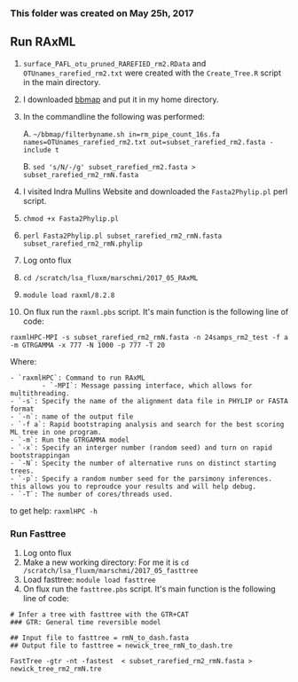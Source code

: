 ### This folder was created on May 25h, 2017 


## Run RAxML 

1. `surface_PAFL_otu_pruned_RAREFIED_rm2.RData` and `OTUnames_rarefied_rm2.txt` were created with the `Create_Tree.R` script in the main directory.  
2. I downloaded [bbmap](https://sourceforge.net/projects/bbmap/) and put it in my home directory.  
3. In the commandline the following was performed:  

    A. `~/bbmap/filterbyname.sh in=rm_pipe_count_16s.fa names=OTUnames_rarefied_rm2.txt out=subset_rarefied_rm2.fasta -include t`
  
    B. `sed 's/N/-/g' subset_rarefied_rm2.fasta > subset_rarefied_rm2_rmN.fasta`  

4. I visited Indra Mullins Website and downloaded the `Fasta2Phylip.pl` perl script.  
5. `chmod +x Fasta2Phylip.pl`  
6. `perl Fasta2Phylip.pl subset_rarefied_rm2_rmN.fasta subset_rarefied_rm2_rmN.phylip`  
7. Log onto flux  
8. `cd /scratch/lsa_fluxm/marschmi/2017_05_RAxML`  
9. `module load raxml/8.2.8`  
10. On flux run the `raxml.pbs` script.  It's main function is the following line of code:

`raxmlHPC-MPI -s subset_rarefied_rm2_rmN.fasta -n 24samps_rm2_test -f a -m GTRGAMMA -x 777 -N 1000 -p 777 -T 20` 


Where:  

    - `raxmlHPC`: Command to run RAxML  
            - `-MPI`: Message passing interface, which allows for multithreading.  
    - `-s`: Specify the name of the alignment data file in PHYLIP or FASTA format 
    - `-n`: name of the output file  
    - `-f a`: Rapid bootstraping analysis and search for the best scoring ML tree in one program.
    - `-m`: Run the GTRGAMMA model  
    - `-x`: Specify an interger number (random seed) and turn on rapid bootstrappingan
    - `-N`: Specity the number of alternative runs on distinct starting trees. 
    - `-p`: Specify a random number seed for the parsimony inferences. this allows you to reproudce your results and will help debug.
    - `-T`: The number of cores/threads used.



to get help: `raxmlHPC -h`


### Run Fasttree 

1. Log onto flux  
2. Make a new working directory:  For me it is `cd /scratch/lsa_fluxm/marschmi/2017_05_fasttree`  
9. Load fasttree: `module load fasttree`  
10. On flux run the `fasttree.pbs` script. It's main function is the following line of code:  


```
# Infer a tree with fasttree with the GTR+CAT 
### GTR: General time reversible model 

## Input file to fasttree = rmN_to_dash.fasta
## Output file to fasttree = newick_tree_rmN_to_dash.tre 

FastTree -gtr -nt -fastest  < subset_rarefied_rm2_rmN.fasta > newick_tree_rm2_rmN.tre
```




